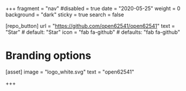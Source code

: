+++
fragment = "nav"
#disabled = true
date = "2020-05-25"
weight = 0
background = "dark"
sticky = true
search = false


[repo_button]
  url = "https://github.com/open62541/open62541"
  text = "Star" # default: "Star"
  icon = "fab fa-github" # defaults: "fab fa-github"

# Branding options
[asset]
  image = "logo_white.svg"
  text = "open62541"
  
+++
